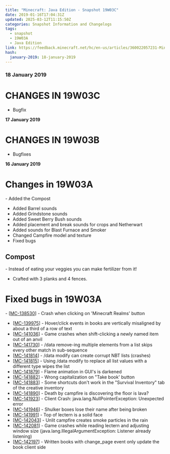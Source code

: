 ```yaml
---
title: "Minecraft: Java Edition - Snapshot 19W03C"
date: 2019-01-16T17:04:31Z
updated: 2025-03-12T11:15:50Z
categories: Snapshot Information and Changelogs
tags:
  - snapshot
  - 19W03A
  - Java Edition
link: https://feedback.minecraft.net/hc/en-us/articles/360022057231-Minecraft-Java-Edition-Snapshot-19W03C
hash:
  january-2019: 18-january-2019
---
```


### **18 January 2019**

# **CHANGES IN 19W03C**

- Bugfix

**17 January 2019**

# **CHANGES IN 19W03B**

- Bugfixes

**16 January 2019**

# **Changes in 19W03A**

\- Added the Compost  
- Added Barrel sounds  
- Added Grindstone sounds  
- Added Sweet Berry Bush sounds  
- Added placement and break sounds for crops and Netherwart  
- Added sounds for Blast Furnace and Smoker  
- Changed Campfire model and texture  
- Fixed bugs

##  **Compost**

\- Instead of eating your veggies you can make fertilizer from it!  
- Crafted with 3 planks and 4 fences.

# **Fixed bugs in 19W03A**

\- \[[MC-138530](https://bugs.mojang.com/browse/MC-138530)\] - Crash when clicking on 'Minecraft Realms' button  
- \[[MC-139975](https://bugs.mojang.com/browse/MC-139975)\] - Hover/click events in books are vertically misaligned by about a third of a row of text  
- \[[MC-141036](https://bugs.mojang.com/browse/MC-141036)\] - Game crashes when shift-clicking a newly named item out of an anvil  
- \[[MC-141730](https://bugs.mojang.com/browse/MC-141730)\] - /data remove-ing multiple elements from a list skips every other match in sub-sequence  
- \[[MC-141814](https://bugs.mojang.com/browse/MC-141814)\] - /data modify can create corrupt NBT lists (crashes)  
- \[[MC-141815](https://bugs.mojang.com/browse/MC-141815)\] - Using /data modify to replace all list values with a different type wipes the list  
- \[[MC-141879](https://bugs.mojang.com/browse/MC-141879)\] - Flame animation in GUI's is darkened  
- \[[MC-141882](https://bugs.mojang.com/browse/MC-141882)\] - Wrong capitalization on "Take book' button  
- \[[MC-141883](https://bugs.mojang.com/browse/MC-141883)\] - Some shortcuts don't work in the "Survival Inventory" tab of the creative inventory  
- \[[MC-141890](https://bugs.mojang.com/browse/MC-141890)\] - Death by campfire is discovering the floor is lava?  
- \[[MC-141923](https://bugs.mojang.com/browse/MC-141923)\] - Client Crash: java.lang.NullPointerException: Unexpected error  
- \[[MC-141946](https://bugs.mojang.com/browse/MC-141946)\] - Shulker boxes lose their name after being broken  
- \[[MC-141991](https://bugs.mojang.com/browse/MC-141991)\] - Top of lectern is a solid face  
- \[[MC-142043](https://bugs.mojang.com/browse/MC-142043)\] - Unlit campfire creates smoke particles in the rain  
- \[[MC-142081](https://bugs.mojang.com/browse/MC-142081)\] - Game crashes while reading lectern and adjusting window size (java.lang.IllegalArgumentException: Listener already listening)  
- \[[MC-142197](https://bugs.mojang.com/browse/MC-142197)\] - Written books with change_page event only update the book client side
